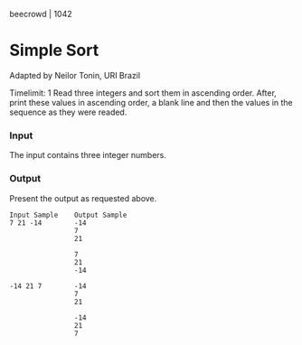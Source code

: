 beecrowd | 1042
# Simple Sort
Adapted by Neilor Tonin, URI  Brazil

Timelimit: 1
Read three integers and sort them in ascending order. After, print these values in ascending order, a blank line and then the values in the sequence as they were readed.

### Input
The input contains three integer numbers.

### Output
Present the output as requested above.

```
Input Sample	Output Sample
7 21 -14        -14
                7
                21

                7
                21
                -14

-14 21 7        -14
                7
                21

                -14
                21
                7
```